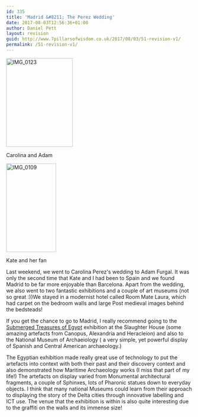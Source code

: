 ```yaml
---
id: 335
title: 'Madrid &#8211; The Perez Wedding'
date: 2017-08-03T12:56:36+01:00
author: Daniel Pett
layout: revision
guid: http://www.7pillarsofwisdom.co.uk/2017/08/03/51-revision-v1/
permalink: /51-revision-v1/
---
```

<div style="width: 190px" class="wp-caption alignleft">
  <a class="flickr-image" title="IMG_0123" href="http://www.flickr.com/photos/38845646@N00/2795943975/" rel="flickr-mgr"><img class="flickr-medium" title="Carolina and Adam" src="http://farm4.static.flickr.com/3098/2795943975_42c30b01cb_m.jpg" alt="IMG_0123" width="180" height="240" longdesc="http://farm4.static.flickr.com/3098/2795943975_12ec69b81d_o.jpg" /></a>
  
  <p class="wp-caption-text">
    Carolina and Adam
  </p>
</div>

<div style="width: 145px" class="wp-caption alignleft">
  <a class="flickr-image" title="IMG_0109" href="http://www.flickr.com/photos/38845646@N00/2795941839/" rel="flickr-mgr"><img class="flickr-medium" title="Kate and her fan" src="http://farm4.static.flickr.com/3205/2795941839_2e14b78b46_m.jpg" alt="IMG_0109" width="135" height="240" longdesc="http://farm4.static.flickr.com/3205/2795941839_acbde98494_o.jpg" /></a>
  
  <p class="wp-caption-text">
    Kate and her fan
  </p>
</div>

Last weekend, we went to Carolina Perez's wedding to Adam Furgal. It was only the second time that Kate and I had been to Spain and we found Madrid to be far more enjoyable than Barcelona. Apart from the wedding, we also went to two fantastic exhibitions and a couple of art museums (not so great :))We stayed in a modernist hotel called Room Mate Laura, which had carpet on the bedroom walls and large Post medieval images behind the bedsteads!

If you get the chance to go to Madrid, I really recommend going to the [Submerged Treasures of Egypt](http://www.tesoros-sumergidos-egipto.es/l/3/Exhibition.aspx) exhibition at the Slaughter House (some amazing artefacts from Canopus, Alexandria and Heracleion) and also to the National Museum of Archaeiology ( a very simple, yet powerful display of Spanish and Central American archaeology.)

The Egyptian exhibition made really great use of technology to put the artefacts into context with both their past and their discovery context and also demonstrated how Maritime Archaeology works (I miss that part of my life!) The artefacts on display varied from Monumental architectural fragments, a couple of Sphinxes, lots of Pharonic statues down to everyday objects. I think that many national Museums could learn from their approach to displaying the story of the Delta cities through innovative labelling and ICT use. The venue that the exhibition is within is also quite interesting due to the graffiti on the walls and its immense size!